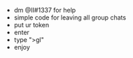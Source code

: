 - dm @II#1337 for help
- simple code for leaving all group chats
- put ur token
- enter
- type ">gl"
- enjoy
